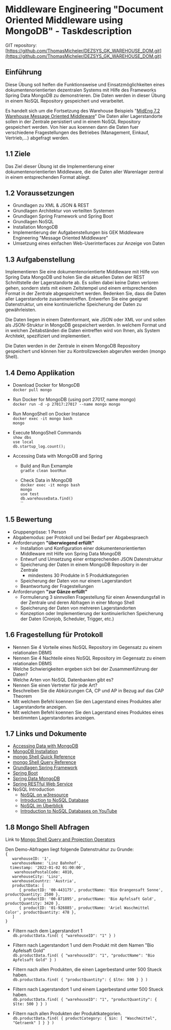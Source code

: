 # Middleware Engineering "Document Oriented Middleware using MongoDB" - Taskdescription
GIT repository: [https://github.com/ThomasMicheler/DEZSYS_GK_WAREHOUSE_DOM.git](https://github.com/ThomasMicheler/DEZSYS_GK_WAREHOUSE_DOM.git)

## Einführung

Diese Übung soll helfen die Funktionsweise und Einsatzmöglichkeiten eines dokumentenorientierten dezentralen Systems mit Hilfe des Frameworks Spring Data MongoDB zu demonstrieren. Die Daten werden in dieser Übung in einem NoSQL Repository gespeichert und verarbeitet.

Es handelt sich um die Fortsetzung des Warehouse Beispiels "[MidEng 7.2 Warehouse Message Oriented Middleware](https://elearning.tgm.ac.at/mod/assign/view.php?id=78434)" Die Daten aller Lagerstandorte sollen in der Zentrale persistiert und in einem NoSQL Repository gespeichert werden. Von hier aus koennen dann die Daten fuer verschiedene Fragestellungen des Betriebes (Management, Einkauf, Vertrieb,...) abgefragt werden.

## 1.1 Ziele

Das Ziel dieser Übung ist die Implementierung einer dokumentenorientierten Middleware, die die Daten aller Warenlager zentral in einem entsprechenden Format ablegt.


## 1.2 Voraussetzungen

* Grundlagen zu XML & JSON & REST
* Grundlagen Architektur von verteilten Systemen
* Grundlagen Spring Framework und Spring Boot
* Grundlagen NoSQL
* Installation MongoDB
* Implementierung der Aufgabenstellungen bis GEK Middleware Engineering "Message Oriented Middleware"
* Umsetzung eines einfachen Web-Userinterfaces zur Anzeige von Daten


## 1.3 Aufgabenstellung

Implementieren Sie eine dokumentenorientierte Middleware mit Hilfe von Spring Data MongoDB und holen Sie die aktuellen Daten der REST Schnittstelle der Lagerstandorte ab. Es sollen dabei keine Daten verloren gehen, sondern stets mit einem Zeitstempel und einem entsprechenden Format in der Zentrale abgespeichert werden. Bedenken Sie, dass die Daten aller Lagerstandorte zusammentreffen. Entwerfen Sie eine geeignet Datenstruktur, um eine kontinuierliche Speicherung der Daten zu gewährleisten.

Die Daten liegen in einem Datenformant, wie JSON oder XML vor und sollen als JSON-Struktur in MongoDB gespeichert werden. In welchem Format und in welchen Zeitabständen die Daten eintreffen wird von Ihnen, als System Architekt, spezifiziert und implementiert.

Die Daten werden in der Zentrale in einem MongoDB Repository gespeichert und können hier zu Kontrollzwecken abgerufen werden (mongo Shell).

## 1.4 Demo Applikation

* Download Docker for MongoDB  
  `docker pull mongo`

* Run Docker for MongoDB (using port 27017, name mongo)  
  `docker run -d -p 27017:27017 --name mongo mongo`

* Run MongoShell on Docker Instance  
  `docker exec -it mongo bash`  
  `mongo`

* Execute MongoShell Commands  
  `show dbs`  
  `use local`  
  `db.startup_log.count();`

* Accessing Data with MongoDB and Spring
    - Build and Run Exmample  
      `gradle clean bootRun`

    - Check Data in MongoDB  
      `docker exec -it mongo bash`  
      `mongo`  
      `use test`  
      `db.warehouseData.find()`  
      ``

## 1.5 Bewertung

*   Gruppengrösse: 1 Person
*   Abgabemodus: per Protokoll und bei Bedarf per Abgabespraech
*   Anforderungen **"überwiegend erfüllt"**
    * Installation und Konfiguration einer dokumentenorientierten Middleware mit Hilfe von Spring Data MongoDB
    * Entwurf und Umsetzung einer entsprechenden JSON Datenstruktur
    * Speicherung der Daten in einem MongoDB Repository in der Zentrale
        - mindestens 30 Produkte in 5 Produktkategorien
    * Speicherung der Daten von nur einem Lagerstandort
    * Beantwortung der Fragestellungen
*   Anforderungen **"zur Gänze erfüllt"**
    * Formulierung 3 sinnvollen Fragestellung für einen Anwendungsfall in der Zentrale und deren Abfragen in einer Mongo Shell
    * Speicherung der Daten von mehreren Lagerstandorten
    * Konzeption oder Implementierung der kontinuierlichen Speicherung der Daten (Cronjob, Scheduler, Trigger, etc.)

## 1.6 Fragestellung für Protokoll

+ Nennen Sie 4 Vorteile eines NoSQL Repository im Gegensatz zu einem relationalen DBMS
+ Nennen Sie 4 Nachteile eines NoSQL Repository im Gegensatz zu einem relationalen DBMS
+ Welche Schwierigkeiten ergeben sich bei der Zusammenführung der Daten?
+ Welche Arten von NoSQL Datenbanken gibt es?
+ Nennen Sie einen Vertreter für jede Art?
+ Beschreiben Sie die Abkürzungen CA, CP und AP in Bezug auf das CAP Theorem
+ Mit welchem Befehl koennen Sie den Lagerstand eines Produktes aller Lagerstandorte anzeigen.
+ Mit welchem Befehl koennen Sie den Lagerstand eines Produktes eines bestimmten Lagerstandortes anzeigen.

## 1.7 Links und Dokumente
* [Accessing Data with MongoDB](https://spring.io/guides/gs/accessing-data-mongodb/)
* [MongoDB Installation](https://docs.mongodb.com/manual/administration/install-community/)
* [mongo Shell Quick Reference](https://docs.mongodb.com/manual/reference/mongo-shell/)
* [mongo Shell Query Reference](https://www.mongodb.com/docs/manual/tutorial/query-embedded-documents/)
* [Grundlagen Spring Framework](https://spring.io/)
* [Spring Boot](https://spring.io/guides/gs/spring-boot/)
* [Spring Data MongoDB](https://spring.io/projects/spring-data-mongodb)
* [Spring RESTful Web Service](https://spring.io/guides/gs/rest-service/#use-maven)
* NoSQL Introduction
    - [NoSQL on w3resource](https://www.w3resource.com/mongodb/nosql.php)
    - [Introduction to NoSQL Database](https://www.edureka.co/blog/introduction-to-nosql-database/)
    - [NoSQL im Überblick](https://www.heise.de/ct/artikel/NoSQL-im-Ueberblick-1012483.html)
    - [Introduction to NoSQL Databases on YouTube ](https://www.youtube.com/watch?v=2yQ9TGFpDuM)


## 1.8 Mongo Shell Abfragen

Link to [Mongo Shell Query and Projection Operators](https://docs.mongodb.com/manual/reference/operator/query/)

Den Demo-Abfragen liegt folgende Datenstruktur zu Grunde:   
`{  `  
`    warehouseID: '1',   `   
`    warehouseName: 'Linz Bahnhof',   `   
`   timestamp: '2022-01-02 01:00:00',   `   
`    warehousePostalCode: 4010,`    
`   warehouseCity: 'Linz',`   
`   warehouseCountrz: 'Austria',`   
`   productData: [`  
`      { productID: '00-443175', productName: 'Bio Orangensaft Sonne', productQuantity: 2500 },`    
`      { productID: '00-871895', productName: 'Bio Apfelsaft Gold', productQuantity: 3420 },`    
`      { productID: '01-926885', productName: 'Ariel Waschmittel Color', productQuantity: 478 },`     
`   ]`   
`}`

* Filtern nach dem Lagerstandort 1    
  `db.productData.find( {
  "warehouseID": "1"
  } )`


* Filtern nach Lagerstandort 1 und dem Produkt mit dem Namen "Bio Apfelsaft Gold"  
  `db.productData.find( {
  "warehouseID": "1",
  "productName": "Bio Apfelsaft Gold"
  } )`

* Filtern nach allen Produkten, die einen Lagerbestand unter 500 Stueck haben.  
  `db.productData.find( {
  "productQuantity": { $lte: 500 }
  } )`

* Filtern nach Lagerstandort 1 und einem Lagerbestand unter 500 Stueck haben.  
  `db.productData.find( {
  "warehouseID": "1",
  "productQuantity": { $lte: 500 }
  } )`

* Filtern nach allen Produkten der Produktkategorien.  
  `db.productData.find( {
  productCategory: { $in: [ "Waschmittel", "Getraenk" ] }
  } )`

